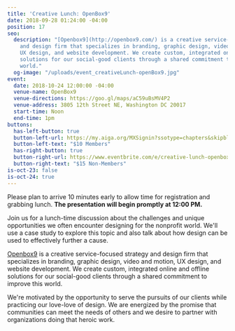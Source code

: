 ```yaml
---
title: 'Creative Lunch: OpenBox9'
date: 2018-09-28 01:24:00 -04:00
position: 17
seo:
  description: "[Openbox9](http://openbox9.com/) is a creative service-focused strategy
    and design firm that specializes in branding, graphic design, video and motion,
    UX design, and website development. We create custom, integrated online and offline
    solutions for our social-good clients through a shared commitment to improve this
    world."
  og-image: "/uploads/event_creativeLunch-openBox9.jpg"
event:
  date: 2018-10-24 12:00:00 -04:00
  venue-name: OpenBox9
  venue-directions: https://goo.gl/maps/aC59uBsMV4P2
  venue-address: 3805 12th Street NE, Washington DC 20017
  start-time: Noon
  end-time: 1pm
buttons:
  has-left-button: true
  button-left-url: https://my.aiga.org/MXSignin?ssotype=chapters&skipblacklist&returnurl=https%3A%2F%2Fdc.aiga.org%2Fevent%2Fcreative-lunch-openbox9%2F%3Fredirect_source%3Deventbrite_register
  button-left-text: "$10 Members"
  has-right-button: true
  button-right-url: https://www.eventbrite.com/e/creative-lunch-openbox9-tickets-50828117267
  button-right-text: "$15 Non-Members"
is-oct-23: false
is-oct-24: true
---
```


Please plan to arrive 10 minutes early to allow time for registration and grabbing lunch. **The presentation will begin promptly at 12:00 PM.**

Join us for a lunch-time discussion about the challenges and unique opportunities we often encounter designing for the nonprofit world. We'll use a case study to explore this topic and also talk about how design can be used to effectively further a cause.

[Openbox9](http://openbox9.com/) is a creative service-focused strategy and design firm that specializes in branding, graphic design, video and motion, UX design, and website development. We create custom, integrated online and offline solutions for our social-good clients through a shared commitment to improve this world.

We're motivated by the opportunity to serve the pursuits of our clients while practicing our love-love of design. We are energized by the promise that communities can meet the needs of others and we desire to partner with organizations doing that heroic work.
